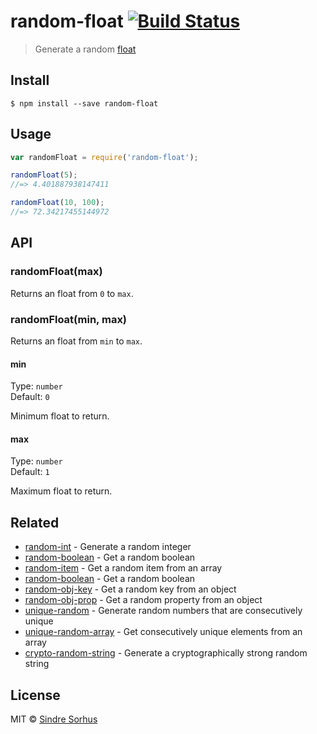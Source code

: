 # random-float [![Build Status](https://travis-ci.org/sindresorhus/random-float.svg?branch=master)](https://travis-ci.org/sindresorhus/random-float)

> Generate a random [float](https://en.wikipedia.org/wiki/Floating_point)


## Install

```
$ npm install --save random-float
```


## Usage

```js
var randomFloat = require('random-float');

randomFloat(5);
//=> 4.401887938147411

randomFloat(10, 100);
//=> 72.34217455144972
```


## API

### randomFloat(max)

Returns an float from `0` to `max`.

### randomFloat(min, max)

Returns an float from `min` to `max`.

#### min

Type: `number`  
Default: `0`

Minimum float to return.

#### max

Type: `number`  
Default: `1`

Maximum float to return.


## Related

- [random-int](https://github.com/sindresorhus/random-int) - Generate a random integer
- [random-boolean](https://github.com/arthurvr/random-boolean) - Get a random boolean
- [random-item](https://github.com/sindresorhus/random-item) - Get a random item from an array
- [random-boolean](https://github.com/arthurvr/random-boolean) - Get a random boolean
- [random-obj-key](https://github.com/sindresorhus/random-obj-key) - Get a random key from an object
- [random-obj-prop](https://github.com/sindresorhus/random-obj-prop) - Get a random property from an object
- [unique-random](https://github.com/sindresorhus/unique-random) - Generate random numbers that are consecutively unique
- [unique-random-array](https://github.com/sindresorhus/unique-random-array) - Get consecutively unique elements from an array
- [crypto-random-string](https://github.com/sindresorhus/crypto-random-string) - Generate a cryptographically strong random string


## License

MIT © [Sindre Sorhus](http://sindresorhus.com)
